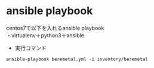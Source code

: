 # ansible playbook
centos7で以下を入れるansible playbook  
・virtualenv＋python3＋ansible

* 実行コマンド  
```
ansible-playbook beremetal.yml -i inventory/beremetal
```
